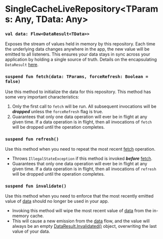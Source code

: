 # SingleCacheLiveRepository<TParams: Any, TData: Any>

### `val data: Flow<DataResult<TData>>`
Exposes the stream of values held in memory by this repository. Each time the underlying data changes anywhere in the
app, the new value will be emitted to all listeners. This ensures your data stays in sync across your application by holding a
single source of truth. Details on the encapsulating `DataResult` [here](DATA_RESULT.md).

### `suspend fun fetch(data: TParams, forceRefresh: Boolean = false)`
Use this method to initialize the data for this repository. This method has some very important characteristics:
1. Only the first call to `fetch` will be run. All subsequent invocations will be **_dropped_** unless the `forceRefresh` flag is true.
2. Guarantees that only one data operation will ever be in flight at any given time. If a data operation is in flight, then all invocations of `fetch` will be dropped until the operation completes.

### `suspend fun refresh()`
Use this method when you need to repeat the most recent [fetch](#suspend-fun-fetchdata-tparams-forcerefresh-boolean--false) operation.
- Throws `IllegalStateException` if this method is invoked **_before_** [fetch](#suspend-fun-fetchdata-tparams-forcerefresh-boolean--false).
- Guarantees that only one data operation will ever be in flight at any given time. If a data operation is in flight, then all invocations of `refresh` will be dropped until the operation completes.

### `suspend fun invalidate()`
Use this method when you need to enforce that the most recently emitted value of [data](#val-data-flowdataresulttdata)
should no longer be used in your app.
- Invoking this method will wipe the most recent value of [data](#val-data-flowdataresulttdata) from the in-memory cache.
- This will cause a new emission from the [data](#val-data-flowdataresulttdata) flow, and the value will always be an empty [DataResult.Invalidated()](DATA_RESULT.md) object, overwriting the last value of your data.
